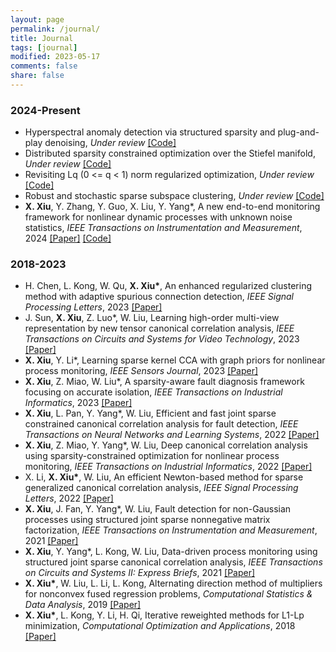 ```yaml
---
layout: page
permalink: /journal/
title: Journal
tags: [journal]
modified: 2023-05-17 
comments: false
share: false
---
```




### 2024-Present
* Hyperspectral anomaly detection via structured sparsity and plug-and-play denoising, <i>Under review</i> <a href="https://github.com/jjs-jjs" class="textlink" target="_blank">[Code]</a> <br>
* Distributed sparsity constrained optimization over the Stiefel manifold, <i>Under review</i> <a href="https://github.com/wtqu" class="textlink" target="_blank">[Code]</a> <br>
* Revisiting Lq (0 <= q < 1) norm regularized optimization, <i>Under review</i> <a href="https://github.com/ShenglongZhou/PSNP" class="textlink" target="_blank">[Code]</a> <br>
* Robust and stochastic sparse subspace clustering, <i>Under review</i> <a href="https://github.com/zhudafa/S3CH" class="textlink" target="_blank">[Code]</a> <br>
* <b>X. Xiu</b>, Y. Zhang, Y. Guo, X. Liu, Y. Yang*, A new end-to-end monitoring framework for nonlinear dynamic processes with unknown noise statistics, <i>IEEE Transactions on Instrumentation and Measurement</i>, 2024 <a href="https://ieeexplore.ieee.org/document/10252040" class="textlink" target="_blank">[Paper]</a> <a href="https://github.com/zhudafa/S3CH" class="textlink" target="_blank">[Code]</a> <br>


### 2018-2023
* H. Chen, L. Kong, W. Qu, <b>X. Xiu*</b>, An enhanced regularized clustering method with adaptive spurious connection detection, <i>IEEE Signal Processing Letters</i>, 2023 <a href="https://ieeexplore.ieee.org/document/10252040" class="textlink" target="_blank">[Paper]</a> <br>
* J. Sun, <b>X. Xiu</b>, Z. Luo*, W. Liu, Learning high-order multi-view representation by new tensor canonical correlation analysis, <i>IEEE Transactions on Circuits and Systems for Video Technology</i>, 2023 <a href="https://ieeexplore.ieee.org/document/10091146" class="textlink" target="_blank">[Paper]</a> <br>
* <b>X. Xiu</b>, Y. Li*, Learning sparse kernel CCA with graph priors for nonlinear process monitoring, <i>IEEE Sensors Journal</i>, 2023 <a href="https://ieeexplore.ieee.org/document/10050438" class="textlink" target="_blank">[Paper]</a> <br>
* <b>X. Xiu</b>, Z. Miao, W. Liu*, A sparsity-aware fault diagnosis framework focusing on accurate isolation, <i>IEEE Transactions on Industrial Informatics</i>, 2023 <a href="https://ieeexplore.ieee.org/document/9788040" class="textlink" target="_blank">[Paper]</a> <br>
* <b>X. Xiu</b>, L. Pan, Y. Yang*, W. Liu, Efficient and fast joint sparse constrained canonical correlation analysis for fault detection, <i>IEEE Transactions on Neural Networks and Learning Systems</i>, 2022 <a href="https://ieeexplore.ieee.org/document/9887978" class="textlink" target="_blank">[Paper]</a> <br>
* <b>X. Xiu</b>, Z. Miao, Y. Yang*, W. Liu, Deep canonical correlation analysis using sparsity-constrained optimization for nonlinear process monitoring, <i>IEEE Transactions on Industrial Informatics</i>, 2022 <a href="https://ieeexplore.ieee.org/document/9583864" class="textlink" target="_blank">[Paper]</a> <br>
* X. Li, <b>X. Xiu*</b>, W. Liu, An efficient Newton-based method for sparse generalized canonical correlation analysis, <i>IEEE Signal Processing Letters</i>, 2022 <a href="https://ieeexplore.ieee.org/document/9619966" class="textlink" target="_blank">[Paper]</a> <br>
* <b>X. Xiu</b>, J. Fan, Y. Yang*, W. Liu, Fault detection for non-Gaussian processes using structured joint sparse nonnegative matrix factorization, <i>IEEE Transactions on Instrumentation and Measurement</i>, 2021 <a href="https://ieeexplore.ieee.org/document/9381237" class="textlink" target="_blank">[Paper]</a> <br>
* <b>X. Xiu</b>, Y. Yang*, L. Kong, W. Liu, Data-driven process monitoring using structured joint sparse canonical correlation analysis, <i>IEEE Transactions on Circuits and Systems II: Express Briefs</i>, 2021 <a href="https://ieeexplore.ieee.org/document/9068308" class="textlink" target="_blank">[Paper]</a> <br>
* <b>X. Xiu*</b>, W. Liu, L. Li, L. Kong, Alternating direction method of multipliers for nonconvex fused regression problems, <i>Computational Statistics & Data Analysis</i>, 2019 <a href="https://www.sciencedirect.com/science/article/abs/pii/S0167947319300039" class="textlink" target="_blank">[Paper]</a> <br>
* <b>X. Xiu*</b>, L. Kong, Y. Li, H. Qi, Iterative reweighted methods for L1-Lp minimization, <i>Computational Optimization and Applications</i>, 2018 <a href="https://link.springer.com/article/10.1007/s10589-017-9977-7" class="textlink" target="_blank">[Paper]</a> <br>

